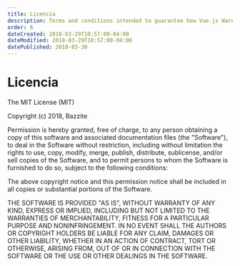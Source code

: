 ```yaml
---
title: Licencia
description: Terms and conditions intended to guarantee how Vue.js Warehouse must be used, modified and/or shared.
order: 6
dateCreated: 2018-03-29T10:57:00-04:00
dateModified: 2018-03-29T10:57:00-04:00
datePublished: 2018-03-30
---
```


# Licencia

The MIT License (MIT)

Copyright (c) 2018, Bazzite

Permission is hereby granted, free of charge, to any person obtaining a copy of this software and associated documentation files (the "Software"), to deal in the Software without restriction, including without limitation the rights to use, copy, modify, merge, publish, distribute, sublicense, and/or sell copies of the Software, and to permit persons to whom the Software is furnished to do so, subject to the following conditions:

The above copyright notice and this permission notice shall be included in all copies or substantial portions of the Software.

THE SOFTWARE IS PROVIDED "AS IS", WITHOUT WARRANTY OF ANY KIND, EXPRESS OR IMPLIED, INCLUDING BUT NOT LIMITED TO THE WARRANTIES OF MERCHANTABILITY, FITNESS FOR A PARTICULAR PURPOSE AND NONINFRINGEMENT. IN NO EVENT SHALL THE AUTHORS OR COPYRIGHT HOLDERS BE LIABLE FOR ANY CLAIM, DAMAGES OR OTHER LIABILITY, WHETHER IN AN ACTION OF CONTRACT, TORT OR OTHERWISE, ARISING FROM, OUT OF OR IN CONNECTION WITH THE SOFTWARE OR THE USE OR OTHER DEALINGS IN THE SOFTWARE.
